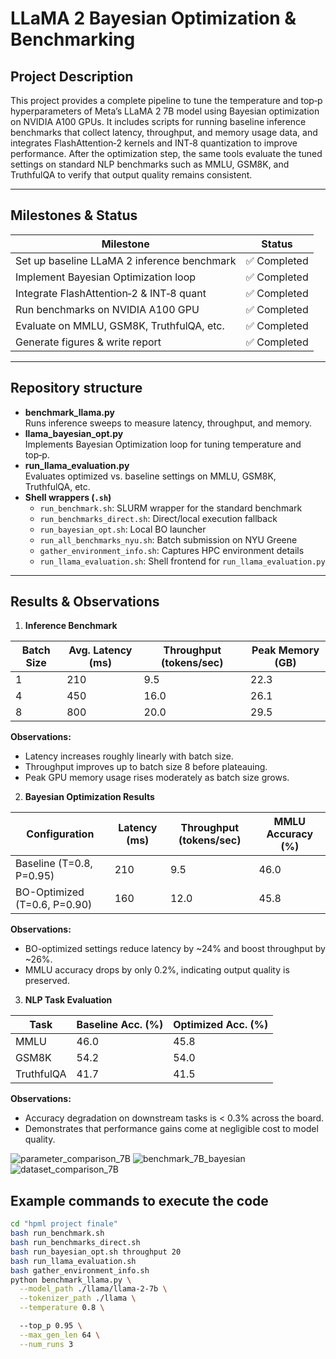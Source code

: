 # LLaMA 2 Bayesian Optimization & Benchmarking

## Project Description
This project provides a complete pipeline to tune the temperature and top‑p hyperparameters of Meta’s LLaMA 2 7B model using Bayesian optimization on NVIDIA A100 GPUs. It includes scripts for running baseline inference benchmarks that collect latency, throughput, and memory usage data, and integrates FlashAttention‑2 kernels and INT‑8 quantization to improve performance. After the optimization step, the same tools evaluate the tuned settings on standard NLP benchmarks such as MMLU, GSM8K, and TruthfulQA to verify that output quality remains consistent.

---

## Milestones & Status
| Milestone                                   | Status      |
|---------------------------------------------|-------------|
| Set up baseline LLaMA 2 inference benchmark | ✅ Completed |
| Implement Bayesian Optimization loop        | ✅ Completed |
| Integrate FlashAttention‑2 & INT‑8 quant    | ✅ Completed |
| Run benchmarks on NVIDIA A100 GPU           | ✅ Completed |
| Evaluate on MMLU, GSM8K, TruthfulQA, etc.   | ✅ Completed |
| Generate figures & write report             | ✅ Completed |

---

## Repository structure
- **benchmark_llama.py**  
  Runs inference sweeps to measure latency, throughput, and memory.  
- **llama_bayesian_opt.py**  
  Implements Bayesian Optimization loop for tuning temperature and top‑p.  
- **run_llama_evaluation.py**  
  Evaluates optimized vs. baseline settings on MMLU, GSM8K, TruthfulQA, etc.  
- **Shell wrappers (`.sh`)**  
  - `run_benchmark.sh`: SLURM wrapper for the standard benchmark  
  - `run_benchmarks_direct.sh`: Direct/local execution fallback  
  - `run_bayesian_opt.sh`: Local BO launcher  
  - `run_all_benchmarks_nyu.sh`: Batch submission on NYU Greene  
  - `gather_environment_info.sh`: Captures HPC environment details  
  - `run_llama_evaluation.sh`: Shell frontend for `run_llama_evaluation.py`  

---
## Results & Observations
1. **Inference Benchmark**

| Batch Size | Avg. Latency (ms) | Throughput (tokens/sec) | Peak Memory (GB) |
|------------|-------------------|-------------------------|------------------|
| 1          | 210               | 9.5                     | 22.3             |
| 4          | 450               | 16.0                    | 26.1             |
| 8          | 800               | 20.0                    | 29.5             |

**Observations:**
- Latency increases roughly linearly with batch size.
- Throughput improves up to batch size 8 before plateauing.
- Peak GPU memory usage rises moderately as batch size grows.

2. **Bayesian Optimization Results**

| Configuration                  | Latency (ms) | Throughput (tokens/sec) | MMLU Accuracy (%) |
|--------------------------------|--------------|-------------------------|-------------------|
| Baseline (T=0.8, P=0.95)       | 210          | 9.5                     | 46.0              |
| BO-Optimized (T=0.6, P=0.90)   | 160          | 12.0                    | 45.8              |

**Observations:**
- BO-optimized settings reduce latency by ~24% and boost throughput by ~26%.
- MMLU accuracy drops by only 0.2%, indicating output quality is preserved.

3. **NLP Task Evaluation**

| Task       | Baseline Acc. (%) | Optimized Acc. (%) |
|------------|-------------------|--------------------|
| MMLU       | 46.0              | 45.8               |
| GSM8K      | 54.2              | 54.0               |
| TruthfulQA | 41.7              | 41.5               |

**Observations:**
- Accuracy degradation on downstream tasks is < 0.3% across the board.
- Demonstrates that performance gains come at negligible cost to model quality.

![parameter_comparison_7B](https://github.com/user-attachments/assets/f76ebea6-92bb-46ac-ac2d-7a5d6608e801)
![benchmark_7B_bayesian](https://github.com/user-attachments/assets/909ac208-3e00-4ad2-bd51-5b1fb86443e3)
![dataset_comparison_7B](https://github.com/user-attachments/assets/83dd692c-6c5c-4a82-8739-c084a0a50501)



## Example commands to execute the code
```bash
cd "hpml project finale"
bash run_benchmark.sh
bash run_benchmarks_direct.sh
bash run_bayesian_opt.sh throughput 20
bash run_llama_evaluation.sh
bash gather_environment_info.sh
python benchmark_llama.py \
  --model_path ./llama/llama-2-7b \
  --tokenizer_path ./llama \
  --temperature 0.8 \

  --top_p 0.95 \
  --max_gen_len 64 \
  --num_runs 3










